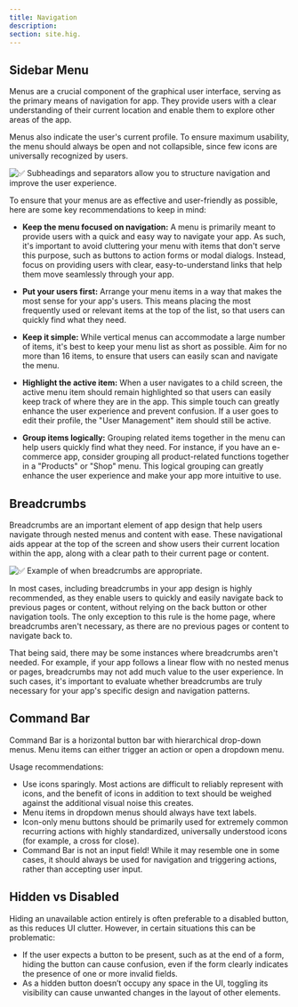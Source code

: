 ```yaml
---
title: Navigation
description:
section: site.hig.
---
```



## Sidebar Menu

Menus are a crucial component of the graphical user interface, serving as the primary means of navigation for app. They provide users with a clear understanding of their current location and enable them to explore other areas of the app. 

Menus also indicate the user's current profile. To ensure maximum usability, the menu should always be open and not collapsible, since few icons are universally recognized by users.


![✅ Subheadings and separators allow you to structure navigation and improve the user experience.](https://orchid.software/img/hig/navigation-menu.png)


To ensure that your menus are as effective and user-friendly as possible, here are some key recommendations to keep in mind:

- **Keep the menu focused on navigation:** A menu is primarily meant to provide users with a quick and easy way to navigate your app. As such, it's important to avoid cluttering your menu with items that don't serve this purpose, such as buttons to action forms or modal dialogs. Instead, focus on providing users with clear, easy-to-understand links that help them move seamlessly through your app.

- **Put your users first:** Arrange your menu items in a way that makes the most sense for your app's users. This means placing the most frequently used or relevant items at the top of the list, so that users can quickly find what they need.

- **Keep it simple:** While vertical menus can accommodate a large number of items, it's best to keep your menu list as short as possible. Aim for no more than 16 items, to ensure that users can easily scan and navigate the menu.

- **Highlight the active item:** When a user navigates to a child screen, the active menu item should remain highlighted so that users can easily keep track of where they are in the app. This simple touch can greatly enhance the user experience and prevent confusion. If a user goes to edit their profile, the "User Management" item should still be active.

- **Group items logically:** Grouping related items together in the menu can help users quickly find what they need. For instance, if you have an e-commerce app, consider grouping all product-related functions together in a "Products" or "Shop" menu. This logical grouping can greatly enhance the user experience and make your app more intuitive to use.


## Breadcrumbs

Breadcrumbs are an important element of app design that help users navigate through nested menus and content with ease. These navigational aids appear at the top of the screen and show users their current location within the app, along with a clear path to their current page or content.

![✅ Example of when breadcrumbs are appropriate.](https://orchid.software/img/hig/breadcrumbs.png)


In most cases, including breadcrumbs in your app design is highly recommended, as they enable users to quickly and easily navigate back to previous pages or content, without relying on the back button or other navigation tools. The only exception to this rule is the home page, where breadcrumbs aren't necessary, as there are no previous pages or content to navigate back to.

That being said, there may be some instances where breadcrumbs aren't needed. For example, if your app follows a linear flow with no nested menus or pages, breadcrumbs may not add much value to the user experience. In such cases, it's important to evaluate whether breadcrumbs are truly necessary for your app's specific design and navigation patterns.


## Command Bar

Command Bar is a horizontal button bar with hierarchical drop-down menus. Menu items can either trigger an action or open a dropdown menu.

Usage recommendations:

- Use icons sparingly. Most actions are difficult to reliably represent with icons, and the benefit of icons in addition to text should be weighed against the additional visual noise this creates.
- Menu items in dropdown menus should always have text labels.
- Icon-only menu buttons should be primarily used for extremely common recurring actions with highly standardized, universally understood icons (for example, a cross for close).
- Command Bar is not an input field! While it may resemble one in some cases, it should always be used for navigation and triggering actions, rather than accepting user input.

## Hidden vs Disabled

Hiding an unavailable action entirely is often preferable to a disabled button, as this reduces UI clutter. However, in certain situations this can be problematic:

- If the user expects a button to be present, such as at the end of a form, hiding the button can cause confusion, even if the form clearly indicates the presence of one or more invalid fields.
- As a hidden button doesn’t occupy any space in the UI, toggling its visibility can cause unwanted changes in the layout of other elements.
